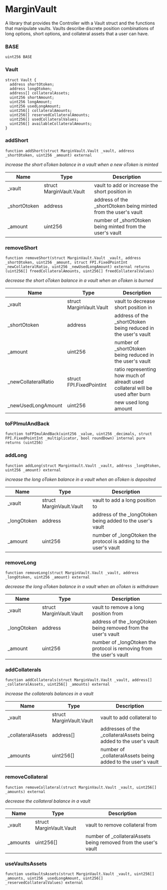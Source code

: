 # MarginVault

A library that provides the Controller with a Vault struct and the functions that manipulate vaults.
Vaults describe discrete position combinations of long options, short options, and collateral assets that a user can have.

### BASE

```solidity
uint256 BASE
```

### Vault

```solidity
struct Vault {
  address shortOtoken;
  address longOtoken;
  address[] collateralAssets;
  uint256 shortAmount;
  uint256 longAmount;
  uint256 usedLongAmount;
  uint256[] collateralAmounts;
  uint256[] reservedCollateralAmounts;
  uint256[] usedCollateralValues;
  uint256[] availableCollateralAmounts;
}

```

### addShort

```solidity
function addShort(struct MarginVault.Vault _vault, address _shortOtoken, uint256 _amount) external
```

_increase the short oToken balance in a vault when a new oToken is minted_

| Name          | Type                     | Description                                                          |
| ------------- | ------------------------ | -------------------------------------------------------------------- |
| \_vault       | struct MarginVault.Vault | vault to add or increase the short position in                       |
| \_shortOtoken | address                  | address of the \_shortOtoken being minted from the user&#x27;s vault |
| \_amount      | uint256                  | number of \_shortOtoken being minted from the user&#x27;s vault      |

### removeShort

```solidity
function removeShort(struct MarginVault.Vault _vault, address _shortOtoken, uint256 _amount, struct FPI.FixedPointInt _newCollateralRatio, uint256 _newUsedLongAmount) external returns (uint256[] freedCollateralAmounts, uint256[] freedCollateralValues)
```

_decrease the short oToken balance in a vault when an oToken is burned_

| Name                 | Type                     | Description                                                                    |
| -------------------- | ------------------------ | ------------------------------------------------------------------------------ |
| \_vault              | struct MarginVault.Vault | vault to decrease short position in                                            |
| \_shortOtoken        | address                  | address of the \_shortOtoken being reduced in the user&#x27;s vault            |
| \_amount             | uint256                  | number of \_shortOtoken being reduced in the user&#x27;s vault                 |
| \_newCollateralRatio | struct FPI.FixedPointInt | ratio representing how much of alreadt used collateral will be used after burn |
| \_newUsedLongAmount  | uint256                  | new used long amount                                                           |

### toFPImulAndBack

```solidity
function toFPImulAndBack(uint256 _value, uint256 _decimals, struct FPI.FixedPointInt _multiplicator, bool roundDown) internal pure returns (uint256)
```

### addLong

```solidity
function addLong(struct MarginVault.Vault _vault, address _longOtoken, uint256 _amount) external
```

_increase the long oToken balance in a vault when an oToken is deposited_

| Name         | Type                     | Description                                                            |
| ------------ | ------------------------ | ---------------------------------------------------------------------- |
| \_vault      | struct MarginVault.Vault | vault to add a long position to                                        |
| \_longOtoken | address                  | address of the \_longOtoken being added to the user&#x27;s vault       |
| \_amount     | uint256                  | number of \_longOtoken the protocol is adding to the user&#x27;s vault |

### removeLong

```solidity
function removeLong(struct MarginVault.Vault _vault, address _longOtoken, uint256 _amount) external
```

_decrease the long oToken balance in a vault when an oToken is withdrawn_

| Name         | Type                     | Description                                                                |
| ------------ | ------------------------ | -------------------------------------------------------------------------- |
| \_vault      | struct MarginVault.Vault | vault to remove a long position from                                       |
| \_longOtoken | address                  | address of the \_longOtoken being removed from the user&#x27;s vault       |
| \_amount     | uint256                  | number of \_longOtoken the protocol is removing from the user&#x27;s vault |

### addCollaterals

```solidity
function addCollaterals(struct MarginVault.Vault _vault, address[] _collateralAssets, uint256[] _amounts) external
```

_increase the collaterals balances in a vault_

| Name               | Type                     | Description                                                              |
| ------------------ | ------------------------ | ------------------------------------------------------------------------ |
| \_vault            | struct MarginVault.Vault | vault to add collateral to                                               |
| \_collateralAssets | address[]                | addresses of the \_collateralAssets being added to the user&#x27;s vault |
| \_amounts          | uint256[]                | number of \_collateralAssets being added to the user&#x27;s vault        |

### removeCollateral

```solidity
function removeCollateral(struct MarginVault.Vault _vault, uint256[] _amounts) external
```

_decrease the collateral balance in a vault_

| Name      | Type                     | Description                                                           |
| --------- | ------------------------ | --------------------------------------------------------------------- |
| \_vault   | struct MarginVault.Vault | vault to remove collateral from                                       |
| \_amounts | uint256[]                | number of \_collateralAssets being removed from the user&#x27;s vault |

### useVaultsAssets

```solidity
function useVaultsAssets(struct MarginVault.Vault _vault, uint256[] _amounts, uint256 _usedLongAmount, uint256[] _reservedCollateralValues) external
```
